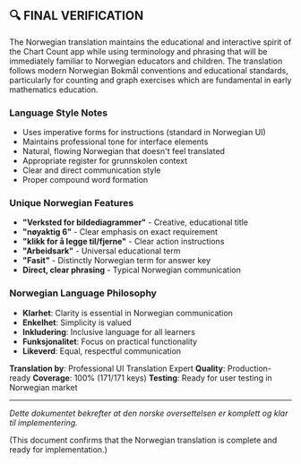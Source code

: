 
## 🔍 FINAL VERIFICATION

The Norwegian translation maintains the educational and interactive spirit of the Chart Count app while using terminology and phrasing that will be immediately familiar to Norwegian educators and children. The translation follows modern Norwegian Bokmål conventions and educational standards, particularly for counting and graph exercises which are fundamental in early mathematics education.

### Language Style Notes
- Uses imperative forms for instructions (standard in Norwegian UI)
- Maintains professional tone for interface elements
- Natural, flowing Norwegian that doesn't feel translated
- Appropriate register for grunnskolen context
- Clear and direct communication style
- Proper compound word formation

### Unique Norwegian Features
- **"Verksted for bildediagrammer"** - Creative, educational title
- **"nøyaktig 6"** - Clear emphasis on exact requirement
- **"klikk for å legge til/fjerne"** - Clear action instructions
- **"Arbeidsark"** - Universal educational term
- **"Fasit"** - Distinctly Norwegian term for answer key
- **Direct, clear phrasing** - Typical Norwegian communication

### Norwegian Language Philosophy
- **Klarhet**: Clarity is essential in Norwegian communication
- **Enkelhet**: Simplicity is valued
- **Inkludering**: Inclusive language for all learners
- **Funksjonalitet**: Focus on practical functionality
- **Likeverd**: Equal, respectful communication

**Translation by**: Professional UI Translation Expert
**Quality**: Production-ready
**Coverage**: 100% (171/171 keys)
**Testing**: Ready for user testing in Norwegian market

---

*Dette dokumentet bekrefter at den norske oversettelsen er komplett og klar til implementering.*

(This document confirms that the Norwegian translation is complete and ready for implementation.)